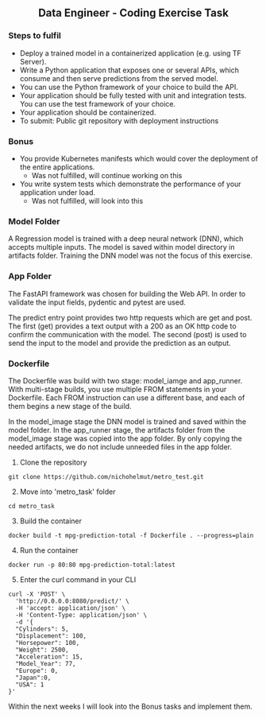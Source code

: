 <h2 align="center">Data Engineer - Coding Exercise Task</h3>

### Steps to fulfil

* Deploy a trained model in a containerized application (e.g. using TF Server).
* Write a Python application that exposes one or several APIs, which consume and then serve
  predictions from the served model.
* You can use the Python framework of your choice to build the API.
* Your application should be fully tested with unit and integration tests. You can use
  the test framework of your choice.
* Your application should be containerized.
* To submit:
  Public git repository with deployment instructions

### Bonus

* You provide Kubernetes manifests which would cover the deployment of the entire applications.
    * Was not fulfilled, will continue working on this
* You write system tests which demonstrate the performance of your application under load.
    * Was not fulfilled, will look into this

### Model Folder

A Regression model is trained with a deep neural network (DNN), which accepts multiple inputs. The model is saved within
model
directory in artifacts folder. Training the DNN model was not the focus of this exercise.

### App Folder

The FastAPI framework was chosen for building the Web API. In order to validate the input fields, pydentic and pytest
are used.

The predict entry point provides two http requests which are get and post. The first (get) provides a text output with
a 200 as an OK http code to confirm the communication with the model. The second (post) is used to send the input to
the model and provide the prediction as an output.

### Dockerfile

The Dockerfile was build with two stage: model_iamge and app_runner.
With multi-stage builds, you use multiple FROM statements in your Dockerfile. Each FROM instruction can use a
different base, and each of them begins a new stage of the build.

In the model_image stage the DNN model is trained and saved within the model folder.
In the app_runner stage, the artifacts folder from the model_image stage was copied into the app folder. By only
copying the needed artifacts, we do not include unneeded files in the app folder.

1. Clone the repository

```
git clone https://github.com/nichohelmut/metro_test.git
```

2. Move into 'metro_task' folder

```
cd metro_task
```

3. Build the container

```
docker build -t mpg-prediction-total -f Dockerfile . --progress=plain
```

4. Run the container

```
docker run -p 80:80 mpg-prediction-total:latest
```

5. Enter the curl command in your CLI

```
curl -X 'POST' \
  'http://0.0.0.0:8080/predict/' \
  -H 'accept: application/json' \
  -H 'Content-Type: application/json' \
  -d '{
  "Cylinders": 5,
  "Displacement": 100,
  "Horsepower": 100,
  "Weight": 2500,
  "Acceleration": 15,
  "Model_Year": 77,
  "Europe": 0,
  "Japan":0,
  "USA": 1
}'                           
```

Within the next weeks I will look into the Bonus tasks and implement them.